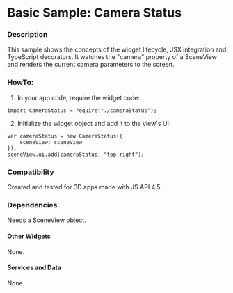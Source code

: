 # Basic Sample: Camera Status

### Description
This sample shows the concepts of the widget lifecycle, JSX integration and TypeScript decorators. It watches the "camera" property of a SceneView and renders the current camera parameters to the screen.

### HowTo:
1. In your app code, require the widget code:
```
import CameraStatus = require("./cameraStatus");
```
2. Initialize the widget object and add it to the view's UI:
```
var cameraStatus = new CameraStatus({
    sceneView: sceneView
});
sceneView.ui.add(cameraStatus, "top-right");
```

### Compatibility
Created and tested for 3D apps made with JS API 4.5

### Dependencies
Needs a SceneView object.

#### Other Widgets
None.

#### Services and Data
None. 
